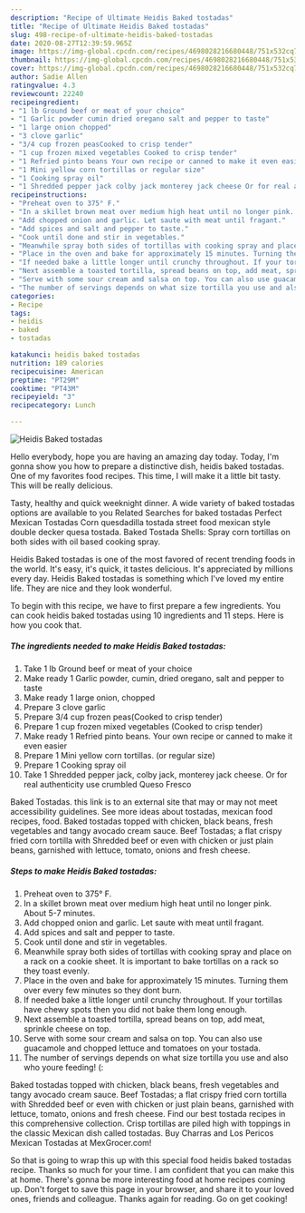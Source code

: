 ```yaml
---
description: "Recipe of Ultimate Heidis Baked tostadas"
title: "Recipe of Ultimate Heidis Baked tostadas"
slug: 498-recipe-of-ultimate-heidis-baked-tostadas
date: 2020-08-27T12:39:59.965Z
image: https://img-global.cpcdn.com/recipes/4698028216680448/751x532cq70/heidis-baked-tostadas-recipe-main-photo.jpg
thumbnail: https://img-global.cpcdn.com/recipes/4698028216680448/751x532cq70/heidis-baked-tostadas-recipe-main-photo.jpg
cover: https://img-global.cpcdn.com/recipes/4698028216680448/751x532cq70/heidis-baked-tostadas-recipe-main-photo.jpg
author: Sadie Allen
ratingvalue: 4.3
reviewcount: 22240
recipeingredient:
- "1 lb Ground beef or meat of your choice"
- "1 Garlic powder cumin dried oregano salt and pepper to taste"
- "1 large onion chopped"
- "3 clove garlic"
- "3/4 cup frozen peasCooked to crisp tender"
- "1 cup frozen mixed vegetables Cooked to crisp tender"
- "1 Refried pinto beans Your own recipe or canned to make it even easier"
- "1 Mini yellow corn tortillas or regular size"
- "1 Cooking spray oil"
- "1 Shredded pepper jack colby jack monterey jack cheese Or for real authenticity use crumbled Queso Fresco"
recipeinstructions:
- "Preheat oven to 375° F."
- "In a skillet brown meat over medium high heat until no longer pink. About 5-7 minutes."
- "Add chopped onion and garlic. Let saute with meat until fragant."
- "Add spices and salt and pepper to taste."
- "Cook until done and stir in vegetables."
- "Meanwhile spray both sides of tortillas with cooking spray and place on a rack on a cookie sheet. It is important to bake tortillas on a rack so they toast evenly."
- "Place in the oven and bake for approximately 15 minutes. Turning them over every few minutes so they dont burn."
- "If needed bake a little longer until crunchy throughout. If your tortillas have chewy spots then you did not bake them long enough."
- "Next assemble a toasted tortilla, spread beans on top, add meat, sprinkle cheese on top."
- "Serve with some sour cream and salsa on top. You can also use guacamole and chopped lettuce and tomatoes on your tostada."
- "The number of servings depends on what size tortilla you use and also who youre feeding! (:"
categories:
- Recipe
tags:
- heidis
- baked
- tostadas

katakunci: heidis baked tostadas 
nutrition: 189 calories
recipecuisine: American
preptime: "PT29M"
cooktime: "PT43M"
recipeyield: "3"
recipecategory: Lunch

---
```



![Heidis Baked tostadas](https://img-global.cpcdn.com/recipes/4698028216680448/751x532cq70/heidis-baked-tostadas-recipe-main-photo.jpg)

Hello everybody, hope you are having an amazing day today. Today, I'm gonna show you how to prepare a distinctive dish, heidis baked tostadas. One of my favorites food recipes. This time, I will make it a little bit tasty. This will be really delicious.

Tasty, healthy and quick weeknight dinner. A wide variety of baked tostadas options are available to you Related Searches for baked tostadas Perfect Mexican Tostadas Corn quesdadilla tostada street food mexican style double decker quesa tostada. Baked Tostada Shells: Spray corn tortillas on both sides with oil based cooking spray.

Heidis Baked tostadas is one of the most favored of recent trending foods in the world. It's easy, it's quick, it tastes delicious. It's appreciated by millions every day. Heidis Baked tostadas is something which I've loved my entire life. They are nice and they look wonderful.


To begin with this recipe, we have to first prepare a few ingredients. You can cook heidis baked tostadas using 10 ingredients and 11 steps. Here is how you cook that.

<!--inarticleads1-->

##### The ingredients needed to make Heidis Baked tostadas:

1. Take 1 lb Ground beef or meat of your choice
1. Make ready 1 Garlic powder, cumin, dried oregano, salt and pepper to taste
1. Make ready 1 large onion, chopped
1. Prepare 3 clove garlic
1. Prepare 3/4 cup frozen peas(Cooked to crisp tender)
1. Prepare 1 cup frozen mixed vegetables (Cooked to crisp tender)
1. Make ready 1 Refried pinto beans. Your own recipe or canned to make it even easier
1. Prepare 1 Mini yellow corn tortillas. (or regular size)
1. Prepare 1 Cooking spray oil
1. Take 1 Shredded pepper jack, colby jack, monterey jack cheese. Or for real authenticity use crumbled Queso Fresco


Baked Tostadas. this link is to an external site that may or may not meet accessibility guidelines. See more ideas about tostadas, mexican food recipes, food. Baked tostadas topped with chicken, black beans, fresh vegetables and tangy avocado cream sauce. Beef Tostadas; a flat crispy fried corn tortilla with Shredded beef or even with chicken or just plain beans, garnished with lettuce, tomato, onions and fresh cheese. 

<!--inarticleads2-->

##### Steps to make Heidis Baked tostadas:

1. Preheat oven to 375° F.
1. In a skillet brown meat over medium high heat until no longer pink. About 5-7 minutes.
1. Add chopped onion and garlic. Let saute with meat until fragant.
1. Add spices and salt and pepper to taste.
1. Cook until done and stir in vegetables.
1. Meanwhile spray both sides of tortillas with cooking spray and place on a rack on a cookie sheet. It is important to bake tortillas on a rack so they toast evenly.
1. Place in the oven and bake for approximately 15 minutes. Turning them over every few minutes so they dont burn.
1. If needed bake a little longer until crunchy throughout. If your tortillas have chewy spots then you did not bake them long enough.
1. Next assemble a toasted tortilla, spread beans on top, add meat, sprinkle cheese on top.
1. Serve with some sour cream and salsa on top. You can also use guacamole and chopped lettuce and tomatoes on your tostada.
1. The number of servings depends on what size tortilla you use and also who youre feeding! (:


Baked tostadas topped with chicken, black beans, fresh vegetables and tangy avocado cream sauce. Beef Tostadas; a flat crispy fried corn tortilla with Shredded beef or even with chicken or just plain beans, garnished with lettuce, tomato, onions and fresh cheese. Find our best tostada recipes in this comprehensive collection. Crisp tortillas are piled high with toppings in the classic Mexican dish called tostadas. Buy Charras and Los Pericos Mexican Tostadas at MexGrocer.com! 

So that is going to wrap this up with this special food heidis baked tostadas recipe. Thanks so much for your time. I am confident that you can make this at home. There's gonna be more interesting food at home recipes coming up. Don't forget to save this page in your browser, and share it to your loved ones, friends and colleague. Thanks again for reading. Go on get cooking!

